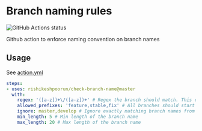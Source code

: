 # Branch naming rules
<img alt="GitHub Actions status" src="https://github.com/deepakputhraya/action-branch-name/workflows/main/badge.svg">

Github action to enforce naming convention on branch names

## Usage

See [action.yml](./action.yml)

```yaml
steps:
- uses: rishikeshpoorun/check-branch-name@master
  with:
    regex: '([a-z])+\/([a-z])+' # Regex the branch should match. This example enforces grouping
    allowed_prefixes: 'feature,stable,fix' # All branches should start with the given prefix
    ignore: master,develop # Ignore exactly matching branch names from convention
    min_length: 5 # Min length of the branch name
    max_length: 20 # Max length of the branch name
```